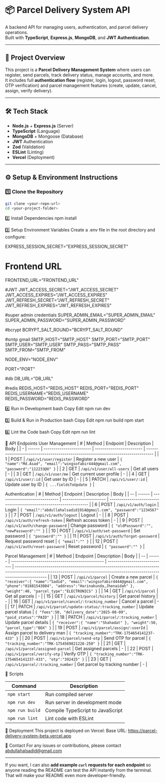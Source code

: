 # 📦 Parcel Delivery System API

A backend API for managing users, authentication, and parcel delivery operations.  
Built with **TypeScript**, **Express.js**, **MongoDB**, and **JWT Authentication**.

---

## 🚀 Project Overview

This project is a **Parcel Delivery Management System** where users can register, send parcels, track delivery status, manage accounts, and more.  
It includes full **authentication flow** (register, login, logout, password reset, OTP verification) and parcel management features (create, update, cancel, assign, verify delivery).

---

## 🛠️ Tech Stack

- **Node.js** + **Express.js** (Server)
- **TypeScript** (Language)
- **MongoDB** + Mongoose (Database)
- **JWT** Authentication
- **Zod** (Validation)
- **ESLint** (Linting)
- **Vercel** (Deployment)

---

## ⚙️ Setup & Environment Instructions

### 1️⃣ Clone the Repository

```bash
git clone <your-repo-url>
cd <your-project-folder>
```

2️⃣ Install Dependencies
npm install

3️⃣ Setup Environment Variables
Create a .env file in the root directory and configure:

EXPRESS_SESSION_SECRET="EXPRESS_SESSION_SECRET"

# Frontend URL

FRONTEND_URL="FRONTEND_URL"

#JWT
JWT_ACCESS_SECRET="JWT_ACCESS_SECRET"
JWT_ACCESS_EXPIRES="JWT_ACCESS_EXPIRES"
JWT_REFRESH_SECRET="JWT_REFRESH_SECRET"
JWT_REFRESH_EXPIRES="JWT_REFRESH_EXPIRES"

#super admin credentials
SUPER_ADMIN_EMAIL="SUPER_ADMIN_EMAIL"
SUPER_ADMIN_PASSWORD="SUPER_ADMIN_PASSWORD"

#bcrypt
BCRYPT_SALT_ROUND="BCRYPT_SALT_ROUND"

#smtp gmail
SMTP_HOST="SMTP_HOST"
SMTP_PORT="SMTP_PORT"
SMTP_USER="SMTP_USER"
SMTP_PASS="SMTP_PASS"
SMTP_FROM="SMTP_FROM"

NODE_ENV="NODE_ENV"

PORT="PORT"

#db
DB_URL="DB_URL"

#redis
REDIS_HOST="REDIS_HOST"
REDIS_PORT="REDIS_PORT"
REDIS_USERNAME="REDIS_USERNAME"
REDIS_PASSWORD="REDIS_PASSWORD"

4️⃣ Run in Development
bash
Copy
Edit
npm run dev

5️⃣ Build & Run in Production
bash
Copy
Edit
npm run build
npm start

6️⃣ Lint the Code
bash
Copy
Edit
npm run lint

📌 API Endpoints
User Management
| # | Method | Endpoint | Description | Body |
| - | ------ | ------------------------ | ------------------------ | --------------------------------------------------------------------------------- |
| 1 | POST | `/api/v1/user/register` | Register a new user | `{ "name":"Md.Asad", "email":"wingsofabir444@gmail.com", "password":"112233@U" }` |
| 2 | GET | `/api/v1/user/all-users` | Get all users | - |
| 3 | GET | `/api/v1/user/me` | Get current user profile | - |
| 4 | GET | `/api/v1/user/:id` | Get user by ID | - |
| 5 | PATCH | `/api/v1/user/:id` | Update user by ID | `{ ...fieldsToUpdate }` |

Authentication
| # | Method | Endpoint | Description | Body |
| -- | ------ | ------------------------------ | ---------------------- | ------------------------------------------------------------------- |
| 6 | POST | `/api/v1/auth/login` | Login | `{ "email":"abdullahalsadid1914@gmail.com", "password":"1234567" }` |
| 7 | POST | `/api/v1/auth/logout` | Logout | - |
| 8 | POST | `/api/v1/auth/refresh-token` | Refresh access token | - |
| 9 | POST | `/api/v1/auth/change-password` | Change password | `{ "oldPassword":"", "newPassword":"" }` |
| 10 | POST | `/api/v1/auth/set-password` | Set password | `{ "password":"" }` |
| 11 | POST | `/api/v1/auth/forgot-password` | Request password reset | `{ "email":"" }` |
| 12 | POST | `/api/v1/auth/reset-password` | Reset password | `{ "password":"" }` |

Parcel Management
| # | Method | Endpoint | Description | Body |
| -- | ------ | ----------------------------------------------- | ----------------------------- | ---------------------------------------------------------------------------------------------------------------------------------------------------------------------------- |
| 13 | POST | `/api/v1/parcel` | Create a new parcel | `{ "receiver":{ "name":"Sadid", "email":"wingsofabird444@gmail.com", "phone":"01881543084", "address":"Harinakunda,Jhenaidah" }, "weight":40, "parcel_type":"ELECTRONICS" }` |
| 14 | GET | `/api/v1/parcel` | Get all parcels | - |
| 15 | GET | `/api/v1/parcel/history` | Get parcel history | - |
| 16 | GET | `/api/v1/parcel/cancel/:tracking_number` | Cancel a parcel | - |
| 17 | PATCH | `/api/v1/parcel/update-status/:tracking_number` | Update parcel status | `{ "fees":50, "delivery_date":"2025-08-09", "paid_status":"PAID" }` |
| 18 | PATCH | `/api/v1/parcel/:tracking_number` | Update parcel details | `{ "receiver":{ "name":"Shahadat" }, "weight":50, "parcel_type":"BOX" }` |
| 19 | POST | `/api/v1/parcel/assign/:userId` | Assign parcel to delivery man | `{ "tracking_number":"TRK-1754654141237-433" }` |
| 20 | POST | `/api/v1/parcel/send-otp` | Send OTP for parcel | `{ "tracking_number":"TRK-1754569821228-250" }` |
| 21 | GET | `/api/v1/parcel/assigned-parcel` | Get assigned parcels | - |
| 22 | POST | `/api/v1/parcel/verify-otp` | Verify OTP | `{ "tracking_number":"TRK-1754654141237-433", "otp":"392425" }` |
| 23 | GET | `/api/v1/parcel/:tracking_number` | Get parcel by tracking number | - |

📜 Scripts

| Command         | Description                      |
| --------------- | -------------------------------- |
| `npm start`     | Run compiled server              |
| `npm run dev`   | Run server in development mode   |
| `npm run build` | Compile TypeScript to JavaScript |
| `npm run lint`  | Lint code with ESLint            |

📌 Deployment
This project is deployed on Vercel:
Base URL: https://parcel-delivery-system-beta.vercel.app

📧 Contact
For any issues or contributions, please contact abdullahalsadid@gmail.com

---

If you want, I can also **add example `curl` requests for each endpoint** so anyone reading the README can test the API instantly from the terminal.  
That will make your README even more developer-friendly.
